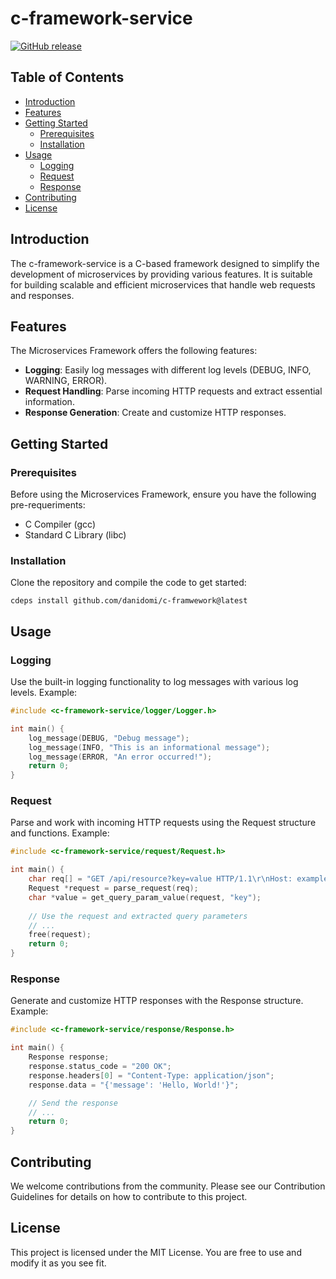 # c-framework-service
[![GitHub release](https://img.shields.io/github/release/danidomi/c-framework-service.svg)](https://github.com/danidomi/c-framework-service/releases)

## Table of Contents

- [Introduction](#introduction)
- [Features](#features)
- [Getting Started](#getting-started)
    - [Prerequisites](#prerequisites)
    - [Installation](#installation)
- [Usage](#usage)
    - [Logging](#logging)
    - [Request](#request)
    - [Response](#response)
- [Contributing](#contributing)
- [License](#license)

## Introduction

The c-framework-service is a C-based framework designed to simplify the development of microservices by providing various features. 
It is suitable for building scalable and efficient microservices that handle web requests and responses.

## Features

The Microservices Framework offers the following features:

- **Logging**: Easily log messages with different log levels (DEBUG, INFO, WARNING, ERROR).
- **Request Handling**: Parse incoming HTTP requests and extract essential information.
- **Response Generation**: Create and customize HTTP responses.

## Getting Started

### Prerequisites

Before using the Microservices Framework, ensure you have the following pre-requeriments:

- C Compiler (gcc)
- Standard C Library (libc)

### Installation

Clone the repository and compile the code to get started:

```shell
cdeps install github.com/danidomi/c-framwework@latest
```

## Usage

### Logging

Use the built-in logging functionality to log messages with various log levels. Example:

```c
#include <c-framework-service/logger/Logger.h>

int main() {
    log_message(DEBUG, "Debug message");
    log_message(INFO, "This is an informational message");
    log_message(ERROR, "An error occurred!");
    return 0;
}
```

### Request

Parse and work with incoming HTTP requests using the Request structure and functions. Example:

```c
#include <c-framework-service/request/Request.h>

int main() {
    char req[] = "GET /api/resource?key=value HTTP/1.1\r\nHost: example.com\r\n\r\n";
    Request *request = parse_request(req);
    char *value = get_query_param_value(request, "key");
    
    // Use the request and extracted query parameters
    // ...
    free(request);
    return 0;
}
```

### Response
Generate and customize HTTP responses with the Response structure. Example:

```c
#include <c-framework-service/response/Response.h>

int main() {
    Response response;
    response.status_code = "200 OK";
    response.headers[0] = "Content-Type: application/json";
    response.data = "{'message': 'Hello, World!'}";

    // Send the response
    // ...
    return 0;
}
```

## Contributing
We welcome contributions from the community. Please see our Contribution Guidelines for details on how to contribute to this project.

## License
This project is licensed under the MIT License. You are free to use and modify it as you see fit.

